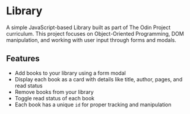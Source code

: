 # Library

A simple JavaScript-based Library built as part of The Odin Project curriculum. This project focuses on Object-Oriented Programming, DOM manipulation, and working with user input through forms and modals.

## Features

- Add books to your library using a form modal
- Display each book as a card with details like title, author, pages, and read status
- Remove books from your library
- Toggle read status of each book
- Each book has a unique `id` for proper tracking and manipulation